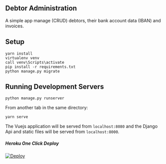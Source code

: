 ## Debtor Administration

A simple app  manage (CRUD) debtors, their bank account data (IBAN) and invoices.

## Setup

```
yarn install
virtualenv venv
call venv\Scripts\activate
pip install -r requirements.txt
python manage.py migrate
```

## Running Development Servers

```
python manage.py runserver
```

From another tab in the same directory:

```
yarn serve
```

The Vuejs application will be served from `localhost:8080` and the Django Api
and static files will be served from `localhost:8000`.

##### Heroku One Click Deploy

[![Deploy](https://www.herokucdn.com/deploy/button.svg)](https://heroku.com/deploy?template=https://github.com/yaseralnajjar/hackcyprus-hitup)
